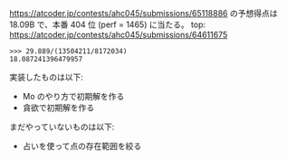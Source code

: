 https://atcoder.jp/contests/ahc045/submissions/65118886 の予想得点は 18.09B で、本番 404 位 (perf = 1465) に当たる。
top: https://atcoder.jp/contests/ahc045/submissions/64611675
```
>>> 29.889/(13504211/8172034)
18.087241396479957
```

実装したものは以下:
- Mo のやり方で初期解を作る
- 貪欲で初期解を作る

まだやっていないものは以下:
- 占いを使って点の存在範囲を絞る
